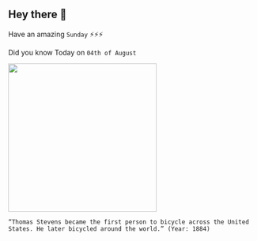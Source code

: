 ## Hey there 👋
Have an amazing `Sunday` ⚡⚡⚡

Did you know Today on `04th of August`
 
 [<img src="https://upload.wikimedia.org/wikipedia/commons/thumb/a/a4/Thomas_Stevens_bicycle.jpg/800px-Thomas_Stevens_bicycle.jpg" width="300" />](https://www.bicycle-and-bikes.com/history-of-bicycles/tomas-stevens-penny-farthing/) 
 ```
“Thomas Stevens became the first person to bicycle across the United States. He later bicycled around the world.” (Year: 1884)
```
